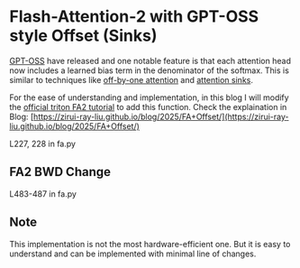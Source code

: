Flash-Attention-2 with GPT-OSS style Offset (Sinks)
===========================

[GPT-OSS](https://cdn.openai.com/pdf/419b6906-9da6-406c-a19d-1bb078ac7637/oai_gpt-oss_model_card.pdf) have released and one notable feature is that each attention head now includes a learned bias term in the denominator of the softmax. This is similar to techniques like [off-by-one attention](https://www.evanmiller.org/attention-is-off-by-one.html) and [attention sinks](https://arxiv.org/abs/2309.17453).


For the ease of understanding and implementation, in this blog I will modify the [official triton FA2 tutorial](https://triton-lang.org/main/getting-started/tutorials/06-fused-attention.html) to add this function.
Check the explaination in Blog: [https://zirui-ray-liu.github.io/blog/2025/FA+Offset/](https://zirui-ray-liu.github.io/blog/2025/FA+Offset/)

L227, 228 in fa.py

## FA2 BWD Change
L483-487 in fa.py

## Note

This implementation is not the most hardware-efficient one. But it is easy to understand and can be implemented with minimal line of changes.